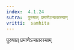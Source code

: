 ```yaml
---
index:  4.1.24
sutra:  पुरुषात् प्रमाणेऽन्यतरस्याम्
vritti:  samhita 
---
```


पुरुषात् प्रमाणेऽन्यतरस्याम्

